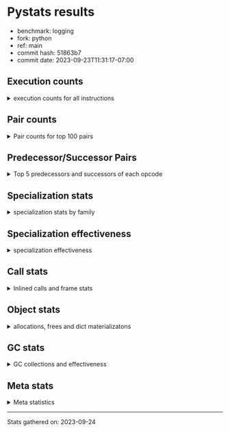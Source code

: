 
# Pystats results

- benchmark: logging
- fork: python
- ref: main
- commit hash: 51863b7
- commit date: 2023-09-23T11:31:17-07:00

## Execution counts

<details>
<summary> execution counts for all instructions </summary>

|Name | Count | Self | Cumulative | Miss ratio | 
|---|---:|---:|---:|---:|
| LOAD_FAST | 447,899,640 | 22.6% | 22.6% |  |
| POP_JUMP_IF_FALSE | 131,481,780 | 6.6% | 29.3% |  |
| RESUME_CHECK | 127,181,340 | 6.4% | 35.7% |  |
| LOAD_ATTR_INSTANCE_VALUE | 123,517,800 | 6.2% | 41.9% | 1.0% |
| TO_BOOL_BOOL | 108,748,800 | 5.5% | 47.4% |  |
| LOAD_ATTR_METHOD_WITH_VALUES | 106,905,600 | 5.4% | 52.8% |  |
| LOAD_GLOBAL_MODULE | 93,389,700 | 4.7% | 57.5% |  |
| CALL_PY_EXACT_ARGS | 82,329,780 | 4.2% | 61.7% |  |
| RETURN_VALUE | 73,113,960 | 3.7% | 65.4% |  |
| POP_TOP | 61,440,720 | 3.1% | 68.5% |  |
| STORE_FAST | 59,966,340 | 3.0% | 71.5% |  |
| CALL | 56,540,440 | 2.9% | 74.4% |  |
| RETURN_CONST | 54,067,380 | 2.7% | 77.1% |  |
| NOP | 49,152,180 | 2.5% | 79.6% |  |
| LOAD_CONST | 43,008,360 | 2.2% | 81.8% |  |
| BINARY_SUBSCR_DICT | 41,779,200 | 2.1% | 83.9% |  |
| LOAD_FAST_LOAD_FAST | 35,020,800 | 1.8% | 85.7% |  |
| LOAD_ATTR_MODULE | 29,491,680 | 1.5% | 87.1% |  |
| STORE_ATTR_INSTANCE_VALUE | 27,033,600 | 1.4% | 88.5% |  |
| LOAD_ATTR | 19,666,260 | 1.0% | 89.5% |  |
| PUSH_NULL | 14,746,500 | 0.7% | 90.2% |  |
| LOAD_GLOBAL_BUILTIN | 14,745,960 | 0.7% | 91.0% |  |
| LOAD_ATTR_METHOD_NO_DICT | 13,516,920 | 0.7% | 91.7% |  |
| POP_JUMP_IF_TRUE | 13,516,800 | 0.7% | 92.4% |  |
| COMPARE_OP_INT | 11,673,780 | 0.6% | 92.9% |  |
| TO_BOOL_NONE | 11,059,200 | 0.6% | 93.5% |  |
| TO_BOOL_ALWAYS_TRUE | 9,830,400 | 0.5% | 94.0% |  |
| JUMP_BACKWARD | 7,741,440 | 0.4% | 94.4% |  |
| BINARY_OP | 6,760,260 | 0.3% | 94.7% |  |
| COPY | 6,144,000 | 0.3% | 95.0% |  |
| CALL_BUILTIN_FAST_WITH_KEYWORDS | 6,144,000 | 0.3% | 95.4% |  |
| CALL_ISINSTANCE | 5,529,600 | 0.3% | 95.6% |  |
| POP_JUMP_IF_NOT_NONE | 4,915,200 | 0.2% | 95.9% |  |
| JUMP_FORWARD | 4,915,200 | 0.2% | 96.1% |  |
| FOR_ITER_LIST | 4,915,200 | 0.2% | 96.4% |  |
| COMPARE_OP_STR | 4,915,200 | 0.2% | 96.6% |  |
| BINARY_SLICE | 4,915,200 | 0.2% | 96.9% |  |
| BINARY_OP_ADD_INT | 4,915,200 | 0.2% | 97.1% |  |
| CALL_BUILTIN_FAST | 4,300,800 | 0.2% | 97.3% |  |
| FOR_ITER_RANGE | 4,055,220 | 0.2% | 97.5% |  |
| CALL_METHOD_DESCRIPTOR_NOARGS | 3,710,220 | 0.2% | 97.7% | 33.8% |
| CALL_METHOD_DESCRIPTOR_FAST | 3,686,760 | 0.2% | 97.9% |  |
| GET_ITER | 3,686,580 | 0.2% | 98.1% |  |
| POP_JUMP_IF_NONE | 3,686,400 | 0.2% | 98.3% |  |
| BUILD_TUPLE | 3,686,400 | 0.2% | 98.5% |  |
| INTERPRETER_EXIT | 3,072,000 | 0.2% | 98.6% |  |
| TO_BOOL | 2,458,240 | 0.1% | 98.8% |  |
| LOAD_ATTR_METHOD_LAZY_DICT | 2,458,140 | 0.1% | 98.9% |  |
| STORE_FAST_STORE_FAST | 2,457,600 | 0.1% | 99.0% |  |
| LOAD_ATTR_NONDESCRIPTOR_WITH_VALUES | 2,457,600 | 0.1% | 99.1% |  |
| BINARY_SUBSCR_TUPLE_INT | 1,843,200 | 0.1% | 99.2% |  |
| CALL_FUNCTION_EX | 1,229,160 | 0.1% | 99.3% |  |
| BINARY_OP_SUBTRACT_FLOAT | 1,228,980 | 0.1% | 99.3% |  |
| UNPACK_SEQUENCE_TUPLE | 1,228,800 | 0.1% | 99.4% |  |
| TO_BOOL_STR | 1,228,800 | 0.1% | 99.5% |  |
| LOAD_ATTR_PROPERTY | 1,228,800 | 0.1% | 99.5% |  |
| DICT_MERGE | 1,228,800 | 0.1% | 99.6% |  |
| CONTAINS_OP | 1,228,800 | 0.1% | 99.7% |  |
| CALL_STR_1 | 1,228,800 | 0.1% | 99.7% |  |
| CALL_METHOD_DESCRIPTOR_O | 1,228,800 | 0.1% | 99.8% |  |
| BUILD_MAP | 1,228,800 | 0.1% | 99.8% |  |
| BINARY_OP_SUBTRACT_INT | 1,228,800 | 0.1% | 99.9% |  |
| BINARY_OP_ADD_UNICODE | 1,228,800 | 0.1% | 100.0% |  |
| CALL_LEN | 614,580 | 0.0% | 100.0% |  |
| LOAD_DEREF | 540 | 0.0% | 100.0% |  |
| LOAD_GLOBAL | 500 | 0.0% | 100.0% |  |
| LIST_EXTEND | 180 | 0.0% | 100.0% |  |
| COPY_FREE_VARS | 180 | 0.0% | 100.0% |  |
| CALL_INTRINSIC_1 | 180 | 0.0% | 100.0% |  |
| CALL_BUILTIN_CLASS | 180 | 0.0% | 100.0% |  |
| BUILD_LIST | 180 | 0.0% | 100.0% |  |
| CALL_METHOD_DESCRIPTOR_FAST_WITH_KEYWORDS | 120 | 0.0% | 100.0% |  |
| BINARY_OP_MULTIPLY_INT | 120 | 0.0% | 100.0% |  |
| COMPARE_OP | 60 | 0.0% | 100.0% |  |


</details>

## Pair counts

<details>
<summary> Pair counts for top 100 pairs </summary>

|Pair | Count | Self | Cumulative | 
|---|---:|---:|---:|
| LOAD_FAST LOAD_ATTR_INSTANCE_VALUE | 122,880,000 | 6.2% | 6.2% |
| LOAD_FAST LOAD_ATTR_METHOD_WITH_VALUES | 104,448,000 | 5.3% | 11.5% |
| RESUME_CHECK LOAD_FAST | 103,219,380 | 5.2% | 16.7% |
| TO_BOOL_BOOL POP_JUMP_IF_FALSE | 97,689,600 | 4.9% | 21.6% |
| CALL_PY_EXACT_ARGS RESUME_CHECK | 82,329,780 | 4.2% | 25.8% |
| LOAD_ATTR_METHOD_WITH_VALUES LOAD_FAST | 54,681,600 | 2.8% | 28.6% |
| RETURN_CONST POP_TOP | 50,380,980 | 2.5% | 31.1% |
| NOP LOAD_FAST | 46,694,400 | 2.4% | 33.5% |
| LOAD_FAST CALL | 46,080,160 | 2.3% | 35.8% |
| RETURN_VALUE TO_BOOL_BOOL | 45,465,600 | 2.3% | 38.1% |
| POP_JUMP_IF_FALSE RETURN_CONST | 43,008,000 | 2.2% | 40.3% |
| LOAD_ATTR_INSTANCE_VALUE TO_BOOL_BOOL | 43,008,000 | 2.2% | 42.4% |
| LOAD_ATTR_INSTANCE_VALUE LOAD_FAST | 43,008,000 | 2.2% | 44.6% |
| POP_JUMP_IF_FALSE NOP | 41,779,200 | 2.1% | 46.7% |
| LOAD_GLOBAL_MODULE CALL_PY_EXACT_ARGS | 41,779,200 | 2.1% | 48.8% |
| BINARY_SUBSCR_DICT RETURN_VALUE | 41,779,200 | 2.1% | 50.9% |
| POP_TOP LOAD_FAST | 41,410,740 | 2.1% | 53.0% |
| LOAD_FAST BINARY_SUBSCR_DICT | 40,550,400 | 2.0% | 55.1% |
| LOAD_ATTR_METHOD_WITH_VALUES LOAD_GLOBAL_MODULE | 40,550,400 | 2.0% | 57.1% |
| CALL RESUME_CHECK | 40,550,400 | 2.0% | 59.2% |
| STORE_FAST LOAD_FAST | 39,076,140 | 2.0% | 61.1% |
| POP_JUMP_IF_FALSE LOAD_FAST | 30,105,780 | 1.5% | 62.7% |
| LOAD_GLOBAL_MODULE LOAD_ATTR_MODULE | 22,733,100 | 1.1% | 63.8% |
| LOAD_FAST CALL_PY_EXACT_ARGS | 22,118,520 | 1.1% | 64.9% |
| RESUME_CHECK LOAD_GLOBAL_MODULE | 16,588,920 | 0.8% | 65.8% |
| LOAD_FAST LOAD_ATTR | 15,974,580 | 0.8% | 66.6% |
| LOAD_FAST STORE_ATTR_INSTANCE_VALUE | 14,745,600 | 0.7% | 67.3% |
| LOAD_ATTR_MODULE PUSH_NULL | 13,517,280 | 0.7% | 68.0% |
| LOAD_FAST LOAD_CONST | 12,902,520 | 0.7% | 68.7% |
| LOAD_FAST_LOAD_FAST STORE_ATTR_INSTANCE_VALUE | 12,288,000 | 0.6% | 69.3% |
| LOAD_GLOBAL_BUILTIN LOAD_FAST | 11,059,560 | 0.6% | 69.8% |
| POP_TOP RETURN_CONST | 11,059,380 | 0.6% | 70.4% |
| TO_BOOL_NONE POP_JUMP_IF_FALSE | 11,059,200 | 0.6% | 71.0% |
| TO_BOOL_BOOL POP_JUMP_IF_TRUE | 11,059,200 | 0.6% | 71.5% |
| RETURN_VALUE STORE_FAST | 11,059,200 | 0.6% | 72.1% |
| STORE_ATTR_INSTANCE_VALUE LOAD_FAST_LOAD_FAST | 9,830,400 | 0.5% | 72.6% |
| LOAD_ATTR_METHOD_WITH_VALUES CALL_PY_EXACT_ARGS | 9,830,400 | 0.5% | 73.1% |
| COMPARE_OP_INT POP_JUMP_IF_FALSE | 9,216,180 | 0.5% | 73.5% |
| LOAD_FAST RETURN_VALUE | 8,601,780 | 0.4% | 74.0% |
| TO_BOOL_ALWAYS_TRUE POP_JUMP_IF_FALSE | 8,601,600 | 0.4% | 74.4% |
| LOAD_CONST COMPARE_OP_INT | 7,987,240 | 0.4% | 74.8% |
| STORE_FAST LOAD_GLOBAL_MODULE | 7,372,960 | 0.4% | 75.2% |
| STORE_ATTR_INSTANCE_VALUE LOAD_GLOBAL_MODULE | 7,372,800 | 0.4% | 75.5% |
| LOAD_FAST STORE_FAST | 7,372,800 | 0.4% | 75.9% |
| LOAD_CONST STORE_FAST | 7,372,800 | 0.4% | 76.3% |
| LOAD_CONST LOAD_FAST | 7,372,800 | 0.4% | 76.7% |
| LOAD_ATTR_MODULE LOAD_ATTR_MODULE | 6,758,400 | 0.3% | 77.0% |
| PUSH_NULL LOAD_FAST | 6,144,360 | 0.3% | 77.3% |
| RETURN_VALUE RETURN_VALUE | 6,144,180 | 0.3% | 77.6% |
| LOAD_GLOBAL_MODULE LOAD_FAST | 6,144,180 | 0.3% | 77.9% |
| POP_JUMP_IF_TRUE LOAD_FAST | 6,144,000 | 0.3% | 78.2% |
| LOAD_FAST_LOAD_FAST LOAD_FAST_LOAD_FAST | 6,144,000 | 0.3% | 78.6% |
| LOAD_FAST LOAD_GLOBAL_MODULE | 6,144,000 | 0.3% | 78.9% |
| LOAD_FAST CALL_BUILTIN_FAST_WITH_KEYWORDS | 6,144,000 | 0.3% | 79.2% |
| LOAD_ATTR_MODULE LOAD_FAST | 6,144,000 | 0.3% | 79.5% |
| LOAD_ATTR_METHOD_NO_DICT LOAD_FAST | 6,144,000 | 0.3% | 79.8% |
| LOAD_ATTR_INSTANCE_VALUE TO_BOOL_ALWAYS_TRUE | 6,144,000 | 0.3% | 80.1% |
| LOAD_ATTR_INSTANCE_VALUE LOAD_ATTR_METHOD_NO_DICT | 6,144,000 | 0.3% | 80.4% |
| LOAD_ATTR STORE_FAST | 6,144,000 | 0.3% | 80.7% |
| CALL_ISINSTANCE TO_BOOL_BOOL | 5,529,600 | 0.3% | 81.0% |
| POP_TOP JUMP_BACKWARD | 5,283,840 | 0.3% | 81.3% |
| CALL STORE_FAST | 4,915,380 | 0.2% | 81.5% |
| STORE_FAST LOAD_FAST_LOAD_FAST | 4,915,200 | 0.2% | 81.8% |
| RETURN_VALUE LOAD_FAST | 4,915,200 | 0.2% | 82.0% |
| POP_JUMP_IF_NOT_NONE LOAD_FAST | 4,915,200 | 0.2% | 82.3% |
| POP_JUMP_IF_FALSE LOAD_GLOBAL_MODULE | 4,915,200 | 0.2% | 82.5% |
| LOAD_GLOBAL_MODULE TO_BOOL_BOOL | 4,915,200 | 0.2% | 82.8% |
| LOAD_FAST TO_BOOL_NONE | 4,915,200 | 0.2% | 83.0% |
| LOAD_FAST POP_JUMP_IF_NOT_NONE | 4,915,200 | 0.2% | 83.3% |
| LOAD_CONST BINARY_OP_ADD_INT | 4,915,200 | 0.2% | 83.5% |
| LOAD_ATTR_INSTANCE_VALUE TO_BOOL_NONE | 4,915,200 | 0.2% | 83.8% |
| COPY TO_BOOL_BOOL | 4,915,200 | 0.2% | 84.0% |
| JUMP_BACKWARD FOR_ITER_RANGE | 4,055,040 | 0.2% | 84.2% |
| FOR_ITER_RANGE STORE_FAST | 4,055,040 | 0.2% | 84.4% |
| LOAD_ATTR LOAD_ATTR | 3,691,400 | 0.2% | 84.6% |
| PUSH_NULL CALL | 3,686,940 | 0.2% | 84.8% |
| LOAD_CONST BINARY_OP | 3,686,440 | 0.2% | 85.0% |
| STORE_FAST LOAD_CONST | 3,686,400 | 0.2% | 85.2% |
| STORE_ATTR_INSTANCE_VALUE LOAD_FAST | 3,686,400 | 0.2% | 85.3% |
| RESUME_CHECK NOP | 3,686,400 | 0.2% | 85.5% |
| POP_JUMP_IF_FALSE LOAD_GLOBAL_BUILTIN | 3,686,400 | 0.2% | 85.7% |
| LOAD_GLOBAL_MODULE COMPARE_OP_STR | 3,686,400 | 0.2% | 85.9% |
| LOAD_FAST_LOAD_FAST LOAD_FAST | 3,686,400 | 0.2% | 86.1% |
| LOAD_FAST_LOAD_FAST LOAD_CONST | 3,686,400 | 0.2% | 86.3% |
| LOAD_FAST TO_BOOL_ALWAYS_TRUE | 3,686,400 | 0.2% | 86.5% |
| LOAD_FAST POP_JUMP_IF_NONE | 3,686,400 | 0.2% | 86.7% |
| LOAD_FAST LOAD_GLOBAL_BUILTIN | 3,686,400 | 0.2% | 86.8% |
| LOAD_FAST LOAD_ATTR_METHOD_NO_DICT | 3,686,400 | 0.2% | 87.0% |
| LOAD_CONST CALL_BUILTIN_FAST | 3,686,400 | 0.2% | 87.2% |
| LOAD_ATTR_INSTANCE_VALUE GET_ITER | 3,686,400 | 0.2% | 87.4% |
| LOAD_ATTR LOAD_FAST | 3,686,400 | 0.2% | 87.6% |
| LOAD_ATTR CALL_PY_EXACT_ARGS | 3,686,400 | 0.2% | 87.8% |
| GET_ITER FOR_ITER_LIST | 3,686,400 | 0.2% | 88.0% |
| FOR_ITER_LIST LOAD_FAST | 3,686,400 | 0.2% | 88.1% |
| COMPARE_OP_STR COPY | 3,686,400 | 0.2% | 88.3% |
| CALL_METHOD_DESCRIPTOR_NOARGS POP_TOP | 3,686,400 | 0.2% | 88.5% |
| CALL_METHOD_DESCRIPTOR_FAST STORE_FAST | 3,686,400 | 0.2% | 88.7% |
| CALL_BUILTIN_FAST_WITH_KEYWORDS RETURN_VALUE | 3,686,400 | 0.2% | 88.9% |
| CALL LOAD_CONST | 3,686,400 | 0.2% | 89.1% |
| BINARY_OP_ADD_INT STORE_FAST | 3,686,400 | 0.2% | 89.3% |


</details>

## Predecessor/Successor Pairs

<details>
<summary> Top 5 predecessors and successors of each opcode </summary>

### BINARY_SLICE

<details>
<summary> Successors and predecessors for BINARY_SLICE </summary>

|Predecessors | Count | Percentage | 
|---|---:|---:|
| LOAD_CONST | 2,457,600 | 50.0% |
| LOAD_FAST | 1,228,800 | 25.0% |
| BINARY_OP_ADD_INT | 1,228,800 | 25.0% |

|Successors | Count | Percentage | 
|---|---:|---:|
| RETURN_VALUE | 1,228,800 | 25.0% |
| LOAD_FAST_LOAD_FAST | 1,228,800 | 25.0% |
| LOAD_FAST | 1,228,800 | 25.0% |
| BUILD_TUPLE | 1,228,800 | 25.0% |


</details>

### CACHE

<details>
<summary> Successors and predecessors for CACHE </summary>

|Predecessors | Count | Percentage | 
|---|---:|---:|

|Successors | Count | Percentage | 
|---|---:|---:|
| RESUME_CHECK | 3,072,000 | 100.0% |


</details>

### GET_ITER

<details>
<summary> Successors and predecessors for GET_ITER </summary>

|Predecessors | Count | Percentage | 
|---|---:|---:|
| LOAD_ATTR_INSTANCE_VALUE | 3,686,400 | 100.0% |
| LOAD_FAST | 180 | 0.0% |

|Successors | Count | Percentage | 
|---|---:|---:|
| FOR_ITER_LIST | 3,686,400 | 100.0% |
| FOR_ITER_RANGE | 180 | 0.0% |


</details>

### INTERPRETER_EXIT

<details>
<summary> Successors and predecessors for INTERPRETER_EXIT </summary>

|Predecessors | Count | Percentage | 
|---|---:|---:|
| RETURN_CONST | 2,457,600 | 80.0% |
| RETURN_VALUE | 614,400 | 20.0% |

|Successors | Count | Percentage | 
|---|---:|---:|


</details>

### NOP

<details>
<summary> Successors and predecessors for NOP </summary>

|Predecessors | Count | Percentage | 
|---|---:|---:|
| POP_JUMP_IF_FALSE | 41,779,200 | 85.0% |
| RESUME_CHECK | 3,686,400 | 7.5% |
| POP_TOP | 2,457,780 | 5.0% |
| STORE_ATTR_INSTANCE_VALUE | 1,228,800 | 2.5% |

|Successors | Count | Percentage | 
|---|---:|---:|
| LOAD_FAST | 46,694,400 | 95.0% |
| LOAD_GLOBAL_MODULE | 2,457,600 | 5.0% |
| LOAD_DEREF | 180 | 0.0% |


</details>

### POP_TOP

<details>
<summary> Successors and predecessors for POP_TOP </summary>

|Predecessors | Count | Percentage | 
|---|---:|---:|
| RETURN_CONST | 50,380,980 | 82.0% |
| CALL_METHOD_DESCRIPTOR_NOARGS | 3,686,400 | 6.0% |
| CALL | 2,457,780 | 4.0% |
| RETURN_VALUE | 1,228,800 | 2.0% |
| POP_JUMP_IF_TRUE | 1,228,800 | 2.0% |

|Successors | Count | Percentage | 
|---|---:|---:|
| LOAD_FAST | 41,410,740 | 67.4% |
| RETURN_CONST | 11,059,380 | 18.0% |
| JUMP_BACKWARD | 5,283,840 | 8.6% |
| NOP | 2,457,780 | 4.0% |
| LOAD_CONST | 1,228,800 | 2.0% |


</details>

### PUSH_NULL

<details>
<summary> Successors and predecessors for PUSH_NULL </summary>

|Predecessors | Count | Percentage | 
|---|---:|---:|
| LOAD_ATTR_MODULE | 13,517,280 | 91.7% |
| LOAD_ATTR | 1,228,860 | 8.3% |
| LOAD_DEREF | 360 | 0.0% |

|Successors | Count | Percentage | 
|---|---:|---:|
| LOAD_FAST | 6,144,360 | 41.7% |
| CALL | 3,686,940 | 25.0% |
| LOAD_GLOBAL_MODULE | 1,228,800 | 8.3% |
| LOAD_FAST_LOAD_FAST | 1,228,800 | 8.3% |
| LOAD_CONST | 1,228,800 | 8.3% |


</details>

### RETURN_VALUE

<details>
<summary> Successors and predecessors for RETURN_VALUE </summary>

|Predecessors | Count | Percentage | 
|---|---:|---:|
| BINARY_SUBSCR_DICT | 41,779,200 | 57.1% |
| LOAD_FAST | 8,601,780 | 11.8% |
| RETURN_VALUE | 6,144,180 | 8.4% |
| CALL_BUILTIN_FAST_WITH_KEYWORDS | 3,686,400 | 5.0% |
| POP_JUMP_IF_TRUE | 2,457,600 | 3.4% |

|Successors | Count | Percentage | 
|---|---:|---:|
| TO_BOOL_BOOL | 45,465,600 | 62.2% |
| STORE_FAST | 11,059,200 | 15.1% |
| RETURN_VALUE | 6,144,180 | 8.4% |
| LOAD_FAST | 4,915,200 | 6.7% |
| UNPACK_SEQUENCE_TUPLE | 1,228,800 | 1.7% |


</details>

### TO_BOOL

<details>
<summary> Successors and predecessors for TO_BOOL </summary>

|Predecessors | Count | Percentage | 
|---|---:|---:|
| LOAD_FAST | 1,228,800 | 50.0% |
| LOAD_ATTR_INSTANCE_VALUE | 1,228,800 | 50.0% |
| TO_BOOL | 640 | 0.0% |

|Successors | Count | Percentage | 
|---|---:|---:|
| POP_JUMP_IF_FALSE | 2,457,600 | 100.0% |
| TO_BOOL | 640 | 0.0% |


</details>

### BINARY_OP

<details>
<summary> Successors and predecessors for BINARY_OP </summary>

|Predecessors | Count | Percentage | 
|---|---:|---:|
| LOAD_CONST | 3,686,440 | 54.5% |
| LOAD_FAST | 1,228,860 | 18.2% |
| CALL | 1,228,800 | 18.2% |
| LOAD_ATTR_INSTANCE_VALUE | 614,400 | 9.1% |
| BINARY_OP | 1,760 | 0.0% |

|Successors | Count | Percentage | 
|---|---:|---:|
| LOAD_FAST | 2,457,600 | 36.4% |
| RETURN_VALUE | 1,228,800 | 18.2% |
| LOAD_CONST | 1,228,800 | 18.2% |
| CALL | 1,228,800 | 18.2% |
| STORE_FAST | 614,400 | 9.1% |


</details>

### BUILD_LIST

<details>
<summary> Successors and predecessors for BUILD_LIST </summary>

|Predecessors | Count | Percentage | 
|---|---:|---:|
| LOAD_FAST | 180 | 100.0% |

|Successors | Count | Percentage | 
|---|---:|---:|
| LOAD_DEREF | 180 | 100.0% |


</details>

### BUILD_MAP

<details>
<summary> Successors and predecessors for BUILD_MAP </summary>

|Predecessors | Count | Percentage | 
|---|---:|---:|
| BUILD_TUPLE | 1,228,800 | 100.0% |

|Successors | Count | Percentage | 
|---|---:|---:|
| LOAD_FAST | 1,228,800 | 100.0% |


</details>

### BUILD_TUPLE

<details>
<summary> Successors and predecessors for BUILD_TUPLE </summary>

|Predecessors | Count | Percentage | 
|---|---:|---:|
| LOAD_FAST_LOAD_FAST | 1,228,800 | 33.3% |
| LOAD_FAST | 1,228,800 | 33.3% |
| BINARY_SLICE | 1,228,800 | 33.3% |

|Successors | Count | Percentage | 
|---|---:|---:|
| RETURN_VALUE | 2,457,600 | 66.7% |
| BUILD_MAP | 1,228,800 | 33.3% |


</details>

### CALL

<details>
<summary> Successors and predecessors for CALL </summary>

|Predecessors | Count | Percentage | 
|---|---:|---:|
| LOAD_FAST | 46,080,160 | 81.5% |
| PUSH_NULL | 3,686,940 | 6.5% |
| LOAD_ATTR_METHOD_NO_DICT | 2,457,640 | 4.3% |
| LOAD_GLOBAL_MODULE | 1,228,800 | 2.2% |
| LOAD_ATTR_NONDESCRIPTOR_WITH_VALUES | 1,228,800 | 2.2% |

|Successors | Count | Percentage | 
|---|---:|---:|
| RESUME_CHECK | 40,550,400 | 71.7% |
| STORE_FAST | 4,915,380 | 8.7% |
| LOAD_CONST | 3,686,400 | 6.5% |
| POP_TOP | 2,457,780 | 4.3% |
| LOAD_FAST | 2,457,780 | 4.3% |


</details>

### CALL_FUNCTION_EX

<details>
<summary> Successors and predecessors for CALL_FUNCTION_EX </summary>

|Predecessors | Count | Percentage | 
|---|---:|---:|
| DICT_MERGE | 1,228,800 | 100.0% |
| LOAD_FAST | 180 | 0.0% |
| CALL_INTRINSIC_1 | 180 | 0.0% |

|Successors | Count | Percentage | 
|---|---:|---:|
| POP_TOP | 1,228,800 | 100.0% |
| RESUME_CHECK | 180 | 0.0% |
| COPY_FREE_VARS | 180 | 0.0% |


</details>

### CALL_INTRINSIC_1

<details>
<summary> Successors and predecessors for CALL_INTRINSIC_1 </summary>

|Predecessors | Count | Percentage | 
|---|---:|---:|
| LIST_EXTEND | 180 | 100.0% |

|Successors | Count | Percentage | 
|---|---:|---:|
| CALL_FUNCTION_EX | 180 | 100.0% |


</details>

### COMPARE_OP

<details>
<summary> Successors and predecessors for COMPARE_OP </summary>

|Predecessors | Count | Percentage | 
|---|---:|---:|
| BINARY_OP_MULTIPLY_INT | 40 | 66.7% |
| LOAD_CONST | 20 | 33.3% |

|Successors | Count | Percentage | 
|---|---:|---:|
| COMPARE_OP_INT | 60 | 100.0% |


</details>

### CONTAINS_OP

<details>
<summary> Successors and predecessors for CONTAINS_OP </summary>

|Predecessors | Count | Percentage | 
|---|---:|---:|
| LOAD_FAST | 1,228,800 | 100.0% |

|Successors | Count | Percentage | 
|---|---:|---:|
| COPY | 1,228,800 | 100.0% |


</details>

### COPY

<details>
<summary> Successors and predecessors for COPY </summary>

|Predecessors | Count | Percentage | 
|---|---:|---:|
| COMPARE_OP_STR | 3,686,400 | 60.0% |
| LOAD_ATTR_INSTANCE_VALUE | 1,228,800 | 20.0% |
| CONTAINS_OP | 1,228,800 | 20.0% |

|Successors | Count | Percentage | 
|---|---:|---:|
| TO_BOOL_BOOL | 4,915,200 | 80.0% |
| STORE_FAST | 1,228,800 | 20.0% |


</details>

### COPY_FREE_VARS

<details>
<summary> Successors and predecessors for COPY_FREE_VARS </summary>

|Predecessors | Count | Percentage | 
|---|---:|---:|
| CALL_FUNCTION_EX | 180 | 100.0% |

|Successors | Count | Percentage | 
|---|---:|---:|
| RESUME_CHECK | 180 | 100.0% |


</details>

### DICT_MERGE

<details>
<summary> Successors and predecessors for DICT_MERGE </summary>

|Predecessors | Count | Percentage | 
|---|---:|---:|
| LOAD_FAST | 1,228,800 | 100.0% |

|Successors | Count | Percentage | 
|---|---:|---:|
| CALL_FUNCTION_EX | 1,228,800 | 100.0% |


</details>

### JUMP_BACKWARD

<details>
<summary> Successors and predecessors for JUMP_BACKWARD </summary>

|Predecessors | Count | Percentage | 
|---|---:|---:|
| POP_TOP | 5,283,840 | 68.3% |
| POP_JUMP_IF_FALSE | 2,457,600 | 31.7% |

|Successors | Count | Percentage | 
|---|---:|---:|
| FOR_ITER_RANGE | 4,055,040 | 52.4% |
| LOAD_FAST | 2,457,600 | 31.7% |
| FOR_ITER_LIST | 1,228,800 | 15.9% |


</details>

### JUMP_FORWARD

<details>
<summary> Successors and predecessors for JUMP_FORWARD </summary>

|Predecessors | Count | Percentage | 
|---|---:|---:|
| STORE_ATTR_INSTANCE_VALUE | 2,457,600 | 50.0% |
| STORE_FAST_STORE_FAST | 1,228,800 | 25.0% |
| STORE_FAST | 1,228,800 | 25.0% |

|Successors | Count | Percentage | 
|---|---:|---:|
| LOAD_FAST | 2,457,600 | 50.0% |
| LOAD_GLOBAL_MODULE | 1,228,800 | 25.0% |
| LOAD_CONST | 1,228,800 | 25.0% |


</details>

### LIST_EXTEND

<details>
<summary> Successors and predecessors for LIST_EXTEND </summary>

|Predecessors | Count | Percentage | 
|---|---:|---:|
| LOAD_DEREF | 180 | 100.0% |

|Successors | Count | Percentage | 
|---|---:|---:|
| CALL_INTRINSIC_1 | 180 | 100.0% |


</details>

### LOAD_ATTR

<details>
<summary> Successors and predecessors for LOAD_ATTR </summary>

|Predecessors | Count | Percentage | 
|---|---:|---:|
| LOAD_FAST | 15,974,580 | 81.2% |
| LOAD_ATTR | 3,691,400 | 18.8% |
| LOAD_GLOBAL_MODULE | 180 | 0.0% |
| LOAD_GLOBAL | 60 | 0.0% |
| CALL_METHOD_DESCRIPTOR_NOARGS | 40 | 0.0% |

|Successors | Count | Percentage | 
|---|---:|---:|
| STORE_FAST | 6,144,000 | 31.2% |
| LOAD_ATTR | 3,691,400 | 18.8% |
| LOAD_FAST | 3,686,400 | 18.7% |
| CALL_PY_EXACT_ARGS | 3,686,400 | 18.7% |
| PUSH_NULL | 1,228,860 | 6.2% |


</details>

### LOAD_CONST

<details>
<summary> Successors and predecessors for LOAD_CONST </summary>

|Predecessors | Count | Percentage | 
|---|---:|---:|
| LOAD_FAST | 12,902,520 | 30.0% |
| STORE_FAST | 3,686,400 | 8.6% |
| LOAD_FAST_LOAD_FAST | 3,686,400 | 8.6% |
| CALL | 3,686,400 | 8.6% |
| POP_JUMP_IF_TRUE | 2,457,600 | 5.7% |

|Successors | Count | Percentage | 
|---|---:|---:|
| COMPARE_OP_INT | 7,987,240 | 18.6% |
| STORE_FAST | 7,372,800 | 17.1% |
| LOAD_FAST | 7,372,800 | 17.1% |
| BINARY_OP_ADD_INT | 4,915,200 | 11.4% |
| BINARY_OP | 3,686,440 | 8.6% |


</details>

### LOAD_DEREF

<details>
<summary> Successors and predecessors for LOAD_DEREF </summary>

|Predecessors | Count | Percentage | 
|---|---:|---:|
| RESUME_CHECK | 180 | 33.3% |
| NOP | 180 | 33.3% |
| BUILD_LIST | 180 | 33.3% |

|Successors | Count | Percentage | 
|---|---:|---:|
| PUSH_NULL | 360 | 66.7% |
| LIST_EXTEND | 180 | 33.3% |


</details>

### LOAD_FAST

<details>
<summary> Successors and predecessors for LOAD_FAST </summary>

|Predecessors | Count | Percentage | 
|---|---:|---:|
| RESUME_CHECK | 103,219,380 | 23.0% |
| LOAD_ATTR_METHOD_WITH_VALUES | 54,681,600 | 12.2% |
| NOP | 46,694,400 | 10.4% |
| LOAD_ATTR_INSTANCE_VALUE | 43,008,000 | 9.6% |
| POP_TOP | 41,410,740 | 9.2% |

|Successors | Count | Percentage | 
|---|---:|---:|
| LOAD_ATTR_INSTANCE_VALUE | 122,880,000 | 27.4% |
| LOAD_ATTR_METHOD_WITH_VALUES | 104,448,000 | 23.3% |
| CALL | 46,080,160 | 10.3% |
| BINARY_SUBSCR_DICT | 40,550,400 | 9.1% |
| CALL_PY_EXACT_ARGS | 22,118,520 | 4.9% |


</details>

### LOAD_FAST_LOAD_FAST

<details>
<summary> Successors and predecessors for LOAD_FAST_LOAD_FAST </summary>

|Predecessors | Count | Percentage | 
|---|---:|---:|
| STORE_ATTR_INSTANCE_VALUE | 9,830,400 | 28.1% |
| LOAD_FAST_LOAD_FAST | 6,144,000 | 17.5% |
| STORE_FAST | 4,915,200 | 14.0% |
| POP_JUMP_IF_FALSE | 3,072,000 | 8.8% |
| LOAD_GLOBAL_MODULE | 3,072,000 | 8.8% |

|Successors | Count | Percentage | 
|---|---:|---:|
| STORE_ATTR_INSTANCE_VALUE | 12,288,000 | 35.1% |
| LOAD_FAST_LOAD_FAST | 6,144,000 | 17.5% |
| LOAD_FAST | 3,686,400 | 10.5% |
| LOAD_CONST | 3,686,400 | 10.5% |
| COMPARE_OP_INT | 2,457,600 | 7.0% |


</details>

### LOAD_GLOBAL

<details>
<summary> Successors and predecessors for LOAD_GLOBAL </summary>

|Predecessors | Count | Percentage | 
|---|---:|---:|
| STORE_FAST | 200 | 40.0% |
| RETURN_VALUE | 120 | 24.0% |
| RESUME_CHECK | 60 | 12.0% |
| POP_TOP | 60 | 12.0% |
| FOR_ITER_RANGE | 60 | 12.0% |

|Successors | Count | Percentage | 
|---|---:|---:|
| LOAD_GLOBAL_MODULE | 320 | 64.0% |
| LOAD_GLOBAL_BUILTIN | 120 | 24.0% |
| LOAD_ATTR | 60 | 12.0% |


</details>

### POP_JUMP_IF_FALSE

<details>
<summary> Successors and predecessors for POP_JUMP_IF_FALSE </summary>

|Predecessors | Count | Percentage | 
|---|---:|---:|
| TO_BOOL_BOOL | 97,689,600 | 74.3% |
| TO_BOOL_NONE | 11,059,200 | 8.4% |
| COMPARE_OP_INT | 9,216,180 | 7.0% |
| TO_BOOL_ALWAYS_TRUE | 8,601,600 | 6.5% |
| TO_BOOL | 2,457,600 | 1.9% |

|Successors | Count | Percentage | 
|---|---:|---:|
| RETURN_CONST | 43,008,000 | 32.7% |
| NOP | 41,779,200 | 31.8% |
| LOAD_FAST | 30,105,780 | 22.9% |
| LOAD_GLOBAL_MODULE | 4,915,200 | 3.7% |
| LOAD_GLOBAL_BUILTIN | 3,686,400 | 2.8% |


</details>

### POP_JUMP_IF_NONE

<details>
<summary> Successors and predecessors for POP_JUMP_IF_NONE </summary>

|Predecessors | Count | Percentage | 
|---|---:|---:|
| LOAD_FAST | 3,686,400 | 100.0% |

|Successors | Count | Percentage | 
|---|---:|---:|
| LOAD_FAST | 2,457,600 | 66.7% |
| LOAD_GLOBAL_MODULE | 1,228,800 | 33.3% |


</details>

### POP_JUMP_IF_NOT_NONE

<details>
<summary> Successors and predecessors for POP_JUMP_IF_NOT_NONE </summary>

|Predecessors | Count | Percentage | 
|---|---:|---:|
| LOAD_FAST | 4,915,200 | 100.0% |

|Successors | Count | Percentage | 
|---|---:|---:|
| LOAD_FAST | 4,915,200 | 100.0% |


</details>

### POP_JUMP_IF_TRUE

<details>
<summary> Successors and predecessors for POP_JUMP_IF_TRUE </summary>

|Predecessors | Count | Percentage | 
|---|---:|---:|
| TO_BOOL_BOOL | 11,059,200 | 81.8% |
| TO_BOOL_ALWAYS_TRUE | 1,228,800 | 9.1% |
| COMPARE_OP_INT | 1,228,800 | 9.1% |

|Successors | Count | Percentage | 
|---|---:|---:|
| LOAD_FAST | 6,144,000 | 45.5% |
| RETURN_VALUE | 2,457,600 | 18.2% |
| LOAD_CONST | 2,457,600 | 18.2% |
| POP_TOP | 1,228,800 | 9.1% |
| LOAD_GLOBAL_BUILTIN | 1,228,800 | 9.1% |


</details>

### RETURN_CONST

<details>
<summary> Successors and predecessors for RETURN_CONST </summary>

|Predecessors | Count | Percentage | 
|---|---:|---:|
| POP_JUMP_IF_FALSE | 43,008,000 | 79.5% |
| POP_TOP | 11,059,380 | 20.5% |

|Successors | Count | Percentage | 
|---|---:|---:|
| POP_TOP | 50,380,980 | 93.2% |
| INTERPRETER_EXIT | 2,457,600 | 4.5% |
| STORE_FAST | 1,228,800 | 2.3% |


</details>

### STORE_FAST

<details>
<summary> Successors and predecessors for STORE_FAST </summary>

|Predecessors | Count | Percentage | 
|---|---:|---:|
| RETURN_VALUE | 11,059,200 | 18.4% |
| LOAD_FAST | 7,372,800 | 12.3% |
| LOAD_CONST | 7,372,800 | 12.3% |
| LOAD_ATTR | 6,144,000 | 10.2% |
| CALL | 4,915,380 | 8.2% |

|Successors | Count | Percentage | 
|---|---:|---:|
| LOAD_FAST | 39,076,140 | 65.2% |
| LOAD_GLOBAL_MODULE | 7,372,960 | 12.3% |
| LOAD_FAST_LOAD_FAST | 4,915,200 | 8.2% |
| LOAD_CONST | 3,686,400 | 6.1% |
| LOAD_GLOBAL_BUILTIN | 2,457,840 | 4.1% |


</details>

### STORE_FAST_STORE_FAST

<details>
<summary> Successors and predecessors for STORE_FAST_STORE_FAST </summary>

|Predecessors | Count | Percentage | 
|---|---:|---:|
| UNPACK_SEQUENCE_TUPLE | 1,228,800 | 50.0% |
| STORE_FAST_STORE_FAST | 1,228,800 | 50.0% |

|Successors | Count | Percentage | 
|---|---:|---:|
| STORE_FAST_STORE_FAST | 1,228,800 | 50.0% |
| JUMP_FORWARD | 1,228,800 | 50.0% |


</details>

### BINARY_OP_ADD_INT

<details>
<summary> Successors and predecessors for BINARY_OP_ADD_INT </summary>

|Predecessors | Count | Percentage | 
|---|---:|---:|
| LOAD_CONST | 4,915,200 | 100.0% |

|Successors | Count | Percentage | 
|---|---:|---:|
| STORE_FAST | 3,686,400 | 75.0% |
| BINARY_SLICE | 1,228,800 | 25.0% |


</details>

### BINARY_OP_ADD_UNICODE

<details>
<summary> Successors and predecessors for BINARY_OP_ADD_UNICODE </summary>

|Predecessors | Count | Percentage | 
|---|---:|---:|
| LOAD_ATTR_NONDESCRIPTOR_WITH_VALUES | 1,228,800 | 100.0% |

|Successors | Count | Percentage | 
|---|---:|---:|
| CALL_METHOD_DESCRIPTOR_O | 1,228,800 | 100.0% |


</details>

### BINARY_OP_MULTIPLY_INT

<details>
<summary> Successors and predecessors for BINARY_OP_MULTIPLY_INT </summary>

|Predecessors | Count | Percentage | 
|---|---:|---:|
| LOAD_CONST | 80 | 66.7% |
| BINARY_OP | 40 | 33.3% |

|Successors | Count | Percentage | 
|---|---:|---:|
| COMPARE_OP_INT | 80 | 66.7% |
| COMPARE_OP | 40 | 33.3% |


</details>

### BINARY_OP_SUBTRACT_FLOAT

<details>
<summary> Successors and predecessors for BINARY_OP_SUBTRACT_FLOAT </summary>

|Predecessors | Count | Percentage | 
|---|---:|---:|
| LOAD_GLOBAL_MODULE | 1,228,800 | 100.0% |
| LOAD_FAST | 120 | 0.0% |
| BINARY_OP | 60 | 0.0% |

|Successors | Count | Percentage | 
|---|---:|---:|
| LOAD_CONST | 1,228,800 | 100.0% |
| STORE_FAST | 180 | 0.0% |


</details>

### BINARY_OP_SUBTRACT_INT

<details>
<summary> Successors and predecessors for BINARY_OP_SUBTRACT_INT </summary>

|Predecessors | Count | Percentage | 
|---|---:|---:|
| LOAD_CONST | 1,228,800 | 100.0% |

|Successors | Count | Percentage | 
|---|---:|---:|
| STORE_FAST | 1,228,800 | 100.0% |


</details>

### BINARY_SUBSCR_DICT

<details>
<summary> Successors and predecessors for BINARY_SUBSCR_DICT </summary>

|Predecessors | Count | Percentage | 
|---|---:|---:|
| LOAD_FAST | 40,550,400 | 97.1% |
| CALL | 1,228,800 | 2.9% |

|Successors | Count | Percentage | 
|---|---:|---:|
| RETURN_VALUE | 41,779,200 | 100.0% |


</details>

### BINARY_SUBSCR_TUPLE_INT

<details>
<summary> Successors and predecessors for BINARY_SUBSCR_TUPLE_INT </summary>

|Predecessors | Count | Percentage | 
|---|---:|---:|
| LOAD_CONST | 1,843,200 | 100.0% |

|Successors | Count | Percentage | 
|---|---:|---:|
| LOAD_FAST | 1,228,800 | 66.7% |
| LOAD_GLOBAL_MODULE | 614,400 | 33.3% |


</details>

### CALL_BUILTIN_CLASS

<details>
<summary> Successors and predecessors for CALL_BUILTIN_CLASS </summary>

|Predecessors | Count | Percentage | 
|---|---:|---:|
| LOAD_FAST | 120 | 66.7% |
| CALL | 60 | 33.3% |

|Successors | Count | Percentage | 
|---|---:|---:|
| STORE_FAST | 180 | 100.0% |


</details>

### CALL_BUILTIN_FAST

<details>
<summary> Successors and predecessors for CALL_BUILTIN_FAST </summary>

|Predecessors | Count | Percentage | 
|---|---:|---:|
| LOAD_CONST | 3,686,400 | 85.7% |
| LOAD_FAST_LOAD_FAST | 614,400 | 14.3% |

|Successors | Count | Percentage | 
|---|---:|---:|
| TO_BOOL_BOOL | 2,457,600 | 57.1% |
| RETURN_VALUE | 1,843,200 | 42.9% |


</details>

### CALL_BUILTIN_FAST_WITH_KEYWORDS

<details>
<summary> Successors and predecessors for CALL_BUILTIN_FAST_WITH_KEYWORDS </summary>

|Predecessors | Count | Percentage | 
|---|---:|---:|
| LOAD_FAST | 6,144,000 | 100.0% |

|Successors | Count | Percentage | 
|---|---:|---:|
| RETURN_VALUE | 3,686,400 | 60.0% |
| STORE_FAST | 2,457,600 | 40.0% |


</details>

### CALL_ISINSTANCE

<details>
<summary> Successors and predecessors for CALL_ISINSTANCE </summary>

|Predecessors | Count | Percentage | 
|---|---:|---:|
| LOAD_GLOBAL_MODULE | 2,457,600 | 44.4% |
| LOAD_GLOBAL_BUILTIN | 2,457,600 | 44.4% |
| LOAD_ATTR_MODULE | 614,400 | 11.1% |

|Successors | Count | Percentage | 
|---|---:|---:|
| TO_BOOL_BOOL | 5,529,600 | 100.0% |


</details>

### CALL_LEN

<details>
<summary> Successors and predecessors for CALL_LEN </summary>

|Predecessors | Count | Percentage | 
|---|---:|---:|
| LOAD_FAST | 614,480 | 100.0% |
| CALL | 60 | 0.0% |
| CALL_METHOD_DESCRIPTOR_NOARGS | 40 | 0.0% |

|Successors | Count | Percentage | 
|---|---:|---:|
| LOAD_CONST | 614,460 | 100.0% |
| LOAD_FAST | 120 | 0.0% |


</details>

### CALL_METHOD_DESCRIPTOR_FAST

<details>
<summary> Successors and predecessors for CALL_METHOD_DESCRIPTOR_FAST </summary>

|Predecessors | Count | Percentage | 
|---|---:|---:|
| LOAD_CONST | 2,457,720 | 66.7% |
| LOAD_FAST | 1,228,800 | 33.3% |
| LOAD_ATTR_METHOD_LAZY_DICT | 120 | 0.0% |
| CALL | 120 | 0.0% |

|Successors | Count | Percentage | 
|---|---:|---:|
| STORE_FAST | 3,686,400 | 100.0% |
| POP_TOP | 360 | 0.0% |


</details>

### CALL_METHOD_DESCRIPTOR_FAST_WITH_KEYWORDS

<details>
<summary> Successors and predecessors for CALL_METHOD_DESCRIPTOR_FAST_WITH_KEYWORDS </summary>

|Predecessors | Count | Percentage | 
|---|---:|---:|
| LOAD_ATTR_METHOD_NO_DICT | 80 | 66.7% |
| CALL | 40 | 33.3% |

|Successors | Count | Percentage | 
|---|---:|---:|
| STORE_FAST | 120 | 100.0% |


</details>

### CALL_METHOD_DESCRIPTOR_NOARGS

<details>
<summary> Successors and predecessors for CALL_METHOD_DESCRIPTOR_NOARGS </summary>

|Predecessors | Count | Percentage | 
|---|---:|---:|
| LOAD_ATTR_METHOD_NO_DICT | 2,457,600 | 66.2% |
| LOAD_ATTR_METHOD_LAZY_DICT | 1,228,920 | 33.1% |
| CALL_METHOD_DESCRIPTOR_NOARGS | 23,640 | 0.6% |
| CALL | 60 | 0.0% |

|Successors | Count | Percentage | 
|---|---:|---:|
| POP_TOP | 3,686,400 | 99.4% |
| CALL_METHOD_DESCRIPTOR_NOARGS | 23,640 | 0.6% |
| LOAD_ATTR_METHOD_NO_DICT | 80 | 0.0% |
| LOAD_ATTR | 40 | 0.0% |
| CALL_LEN | 40 | 0.0% |


</details>

### CALL_METHOD_DESCRIPTOR_O

<details>
<summary> Successors and predecessors for CALL_METHOD_DESCRIPTOR_O </summary>

|Predecessors | Count | Percentage | 
|---|---:|---:|
| BINARY_OP_ADD_UNICODE | 1,228,800 | 100.0% |

|Successors | Count | Percentage | 
|---|---:|---:|
| POP_TOP | 1,228,800 | 100.0% |


</details>

### CALL_PY_EXACT_ARGS

<details>
<summary> Successors and predecessors for CALL_PY_EXACT_ARGS </summary>

|Predecessors | Count | Percentage | 
|---|---:|---:|
| LOAD_GLOBAL_MODULE | 41,779,200 | 50.7% |
| LOAD_FAST | 22,118,520 | 26.9% |
| LOAD_ATTR_METHOD_WITH_VALUES | 9,830,400 | 11.9% |
| LOAD_ATTR | 3,686,400 | 4.5% |
| LOAD_FAST_LOAD_FAST | 2,457,600 | 3.0% |

|Successors | Count | Percentage | 
|---|---:|---:|
| RESUME_CHECK | 82,329,780 | 100.0% |


</details>

### CALL_STR_1

<details>
<summary> Successors and predecessors for CALL_STR_1 </summary>

|Predecessors | Count | Percentage | 
|---|---:|---:|
| LOAD_ATTR_INSTANCE_VALUE | 1,228,800 | 100.0% |

|Successors | Count | Percentage | 
|---|---:|---:|
| STORE_FAST | 1,228,800 | 100.0% |


</details>

### COMPARE_OP_INT

<details>
<summary> Successors and predecessors for COMPARE_OP_INT </summary>

|Predecessors | Count | Percentage | 
|---|---:|---:|
| LOAD_CONST | 7,987,240 | 68.4% |
| LOAD_FAST_LOAD_FAST | 2,457,600 | 21.1% |
| LOAD_ATTR_INSTANCE_VALUE | 1,228,800 | 10.5% |
| BINARY_OP_MULTIPLY_INT | 80 | 0.0% |
| COMPARE_OP | 60 | 0.0% |

|Successors | Count | Percentage | 
|---|---:|---:|
| POP_JUMP_IF_FALSE | 9,216,180 | 78.9% |
| RETURN_VALUE | 1,228,800 | 10.5% |
| POP_JUMP_IF_TRUE | 1,228,800 | 10.5% |


</details>

### COMPARE_OP_STR

<details>
<summary> Successors and predecessors for COMPARE_OP_STR </summary>

|Predecessors | Count | Percentage | 
|---|---:|---:|
| LOAD_GLOBAL_MODULE | 3,686,400 | 75.0% |
| LOAD_FAST | 1,228,800 | 25.0% |

|Successors | Count | Percentage | 
|---|---:|---:|
| COPY | 3,686,400 | 75.0% |
| POP_JUMP_IF_FALSE | 1,228,800 | 25.0% |


</details>

### FOR_ITER_LIST

<details>
<summary> Successors and predecessors for FOR_ITER_LIST </summary>

|Predecessors | Count | Percentage | 
|---|---:|---:|
| GET_ITER | 3,686,400 | 75.0% |
| JUMP_BACKWARD | 1,228,800 | 25.0% |

|Successors | Count | Percentage | 
|---|---:|---:|
| LOAD_FAST | 3,686,400 | 75.0% |
| STORE_FAST | 1,228,800 | 25.0% |


</details>

### FOR_ITER_RANGE

<details>
<summary> Successors and predecessors for FOR_ITER_RANGE </summary>

|Predecessors | Count | Percentage | 
|---|---:|---:|
| JUMP_BACKWARD | 4,055,040 | 100.0% |
| GET_ITER | 180 | 0.0% |

|Successors | Count | Percentage | 
|---|---:|---:|
| STORE_FAST | 4,055,040 | 100.0% |
| LOAD_GLOBAL_MODULE | 120 | 0.0% |
| LOAD_GLOBAL | 60 | 0.0% |


</details>

### LOAD_ATTR_INSTANCE_VALUE

<details>
<summary> Successors and predecessors for LOAD_ATTR_INSTANCE_VALUE </summary>

|Predecessors | Count | Percentage | 
|---|---:|---:|
| LOAD_FAST | 122,880,000 | 99.5% |
| LOAD_FAST_LOAD_FAST | 614,400 | 0.5% |
| LOAD_ATTR_INSTANCE_VALUE | 23,400 | 0.0% |

|Successors | Count | Percentage | 
|---|---:|---:|
| TO_BOOL_BOOL | 43,008,000 | 34.8% |
| LOAD_FAST | 43,008,000 | 34.8% |
| TO_BOOL_ALWAYS_TRUE | 6,144,000 | 5.0% |
| LOAD_ATTR_METHOD_NO_DICT | 6,144,000 | 5.0% |
| TO_BOOL_NONE | 4,915,200 | 4.0% |


</details>

### LOAD_ATTR_METHOD_LAZY_DICT

<details>
<summary> Successors and predecessors for LOAD_ATTR_METHOD_LAZY_DICT </summary>

|Predecessors | Count | Percentage | 
|---|---:|---:|
| LOAD_FAST | 1,229,160 | 50.0% |
| LOAD_ATTR_INSTANCE_VALUE | 1,228,800 | 50.0% |
| LOAD_ATTR | 180 | 0.0% |

|Successors | Count | Percentage | 
|---|---:|---:|
| CALL_METHOD_DESCRIPTOR_NOARGS | 1,228,920 | 50.0% |
| LOAD_FAST_LOAD_FAST | 1,228,800 | 50.0% |
| LOAD_CONST | 180 | 0.0% |
| CALL_METHOD_DESCRIPTOR_FAST | 120 | 0.0% |
| CALL | 120 | 0.0% |


</details>

### LOAD_ATTR_METHOD_NO_DICT

<details>
<summary> Successors and predecessors for LOAD_ATTR_METHOD_NO_DICT </summary>

|Predecessors | Count | Percentage | 
|---|---:|---:|
| LOAD_ATTR_INSTANCE_VALUE | 6,144,000 | 45.5% |
| LOAD_FAST | 3,686,400 | 27.3% |
| LOAD_ATTR_MODULE | 2,457,600 | 18.2% |
| LOAD_GLOBAL_MODULE | 1,228,800 | 9.1% |
| CALL_METHOD_DESCRIPTOR_NOARGS | 80 | 0.0% |

|Successors | Count | Percentage | 
|---|---:|---:|
| LOAD_FAST | 6,144,000 | 45.5% |
| CALL | 2,457,640 | 18.2% |
| LOAD_CONST | 2,457,600 | 18.2% |
| CALL_METHOD_DESCRIPTOR_NOARGS | 2,457,600 | 18.2% |
| CALL_METHOD_DESCRIPTOR_FAST_WITH_KEYWORDS | 80 | 0.0% |


</details>

### LOAD_ATTR_METHOD_WITH_VALUES

<details>
<summary> Successors and predecessors for LOAD_ATTR_METHOD_WITH_VALUES </summary>

|Predecessors | Count | Percentage | 
|---|---:|---:|
| LOAD_FAST | 104,448,000 | 97.7% |
| LOAD_ATTR_INSTANCE_VALUE | 2,457,600 | 2.3% |

|Successors | Count | Percentage | 
|---|---:|---:|
| LOAD_FAST | 54,681,600 | 51.1% |
| LOAD_GLOBAL_MODULE | 40,550,400 | 37.9% |
| CALL_PY_EXACT_ARGS | 9,830,400 | 9.2% |
| LOAD_FAST_LOAD_FAST | 1,843,200 | 1.7% |


</details>

### LOAD_ATTR_MODULE

<details>
<summary> Successors and predecessors for LOAD_ATTR_MODULE </summary>

|Predecessors | Count | Percentage | 
|---|---:|---:|
| LOAD_GLOBAL_MODULE | 22,733,100 | 77.1% |
| LOAD_ATTR_MODULE | 6,758,400 | 22.9% |
| LOAD_ATTR | 180 | 0.0% |

|Successors | Count | Percentage | 
|---|---:|---:|
| PUSH_NULL | 13,517,280 | 45.8% |
| LOAD_ATTR_MODULE | 6,758,400 | 22.9% |
| LOAD_FAST | 6,144,000 | 20.8% |
| LOAD_ATTR_METHOD_NO_DICT | 2,457,600 | 8.3% |
| CALL_ISINSTANCE | 614,400 | 2.1% |


</details>

### LOAD_ATTR_NONDESCRIPTOR_WITH_VALUES

<details>
<summary> Successors and predecessors for LOAD_ATTR_NONDESCRIPTOR_WITH_VALUES </summary>

|Predecessors | Count | Percentage | 
|---|---:|---:|
| LOAD_FAST_LOAD_FAST | 1,228,800 | 50.0% |
| LOAD_FAST | 1,228,800 | 50.0% |

|Successors | Count | Percentage | 
|---|---:|---:|
| CALL | 1,228,800 | 50.0% |
| BINARY_OP_ADD_UNICODE | 1,228,800 | 50.0% |


</details>

### LOAD_ATTR_PROPERTY

<details>
<summary> Successors and predecessors for LOAD_ATTR_PROPERTY </summary>

|Predecessors | Count | Percentage | 
|---|---:|---:|
| RETURN_VALUE | 1,228,800 | 100.0% |

|Successors | Count | Percentage | 
|---|---:|---:|
| RESUME_CHECK | 1,228,800 | 100.0% |


</details>

### LOAD_GLOBAL_BUILTIN

<details>
<summary> Successors and predecessors for LOAD_GLOBAL_BUILTIN </summary>

|Predecessors | Count | Percentage | 
|---|---:|---:|
| POP_JUMP_IF_FALSE | 3,686,400 | 25.0% |
| LOAD_FAST | 3,686,400 | 25.0% |
| STORE_FAST | 2,457,840 | 16.7% |
| RESUME_CHECK | 2,457,600 | 16.7% |
| STORE_ATTR_INSTANCE_VALUE | 1,228,800 | 8.3% |

|Successors | Count | Percentage | 
|---|---:|---:|
| LOAD_FAST | 11,059,560 | 75.0% |
| CALL_ISINSTANCE | 2,457,600 | 16.7% |
| LOAD_GLOBAL_MODULE | 1,228,800 | 8.3% |


</details>

### LOAD_GLOBAL_MODULE

<details>
<summary> Successors and predecessors for LOAD_GLOBAL_MODULE </summary>

|Predecessors | Count | Percentage | 
|---|---:|---:|
| LOAD_ATTR_METHOD_WITH_VALUES | 40,550,400 | 43.4% |
| RESUME_CHECK | 16,588,920 | 17.8% |
| STORE_FAST | 7,372,960 | 7.9% |
| STORE_ATTR_INSTANCE_VALUE | 7,372,800 | 7.9% |
| LOAD_FAST | 6,144,000 | 6.6% |

|Successors | Count | Percentage | 
|---|---:|---:|
| CALL_PY_EXACT_ARGS | 41,779,200 | 44.7% |
| LOAD_ATTR_MODULE | 22,733,100 | 24.3% |
| LOAD_FAST | 6,144,180 | 6.6% |
| TO_BOOL_BOOL | 4,915,200 | 5.3% |
| COMPARE_OP_STR | 3,686,400 | 3.9% |


</details>

### RESUME_CHECK

<details>
<summary> Successors and predecessors for RESUME_CHECK </summary>

|Predecessors | Count | Percentage | 
|---|---:|---:|
| CALL_PY_EXACT_ARGS | 82,329,780 | 64.7% |
| CALL | 40,550,400 | 31.9% |
| CACHE | 3,072,000 | 2.4% |
| LOAD_ATTR_PROPERTY | 1,228,800 | 1.0% |
| COPY_FREE_VARS | 180 | 0.0% |

|Successors | Count | Percentage | 
|---|---:|---:|
| LOAD_FAST | 103,219,380 | 81.2% |
| LOAD_GLOBAL_MODULE | 16,588,920 | 13.0% |
| NOP | 3,686,400 | 2.9% |
| LOAD_GLOBAL_BUILTIN | 2,457,600 | 1.9% |
| LOAD_CONST | 1,228,800 | 1.0% |


</details>

### STORE_ATTR_INSTANCE_VALUE

<details>
<summary> Successors and predecessors for STORE_ATTR_INSTANCE_VALUE </summary>

|Predecessors | Count | Percentage | 
|---|---:|---:|
| LOAD_FAST | 14,745,600 | 54.5% |
| LOAD_FAST_LOAD_FAST | 12,288,000 | 45.5% |

|Successors | Count | Percentage | 
|---|---:|---:|
| LOAD_FAST_LOAD_FAST | 9,830,400 | 36.4% |
| LOAD_GLOBAL_MODULE | 7,372,800 | 27.3% |
| LOAD_FAST | 3,686,400 | 13.6% |
| JUMP_FORWARD | 2,457,600 | 9.1% |
| NOP | 1,228,800 | 4.5% |


</details>

### TO_BOOL_ALWAYS_TRUE

<details>
<summary> Successors and predecessors for TO_BOOL_ALWAYS_TRUE </summary>

|Predecessors | Count | Percentage | 
|---|---:|---:|
| LOAD_ATTR_INSTANCE_VALUE | 6,144,000 | 62.5% |
| LOAD_FAST | 3,686,400 | 37.5% |

|Successors | Count | Percentage | 
|---|---:|---:|
| POP_JUMP_IF_FALSE | 8,601,600 | 87.5% |
| POP_JUMP_IF_TRUE | 1,228,800 | 12.5% |


</details>

### TO_BOOL_BOOL

<details>
<summary> Successors and predecessors for TO_BOOL_BOOL </summary>

|Predecessors | Count | Percentage | 
|---|---:|---:|
| RETURN_VALUE | 45,465,600 | 41.8% |
| LOAD_ATTR_INSTANCE_VALUE | 43,008,000 | 39.5% |
| CALL_ISINSTANCE | 5,529,600 | 5.1% |
| LOAD_GLOBAL_MODULE | 4,915,200 | 4.5% |
| COPY | 4,915,200 | 4.5% |

|Successors | Count | Percentage | 
|---|---:|---:|
| POP_JUMP_IF_FALSE | 97,689,600 | 89.8% |
| POP_JUMP_IF_TRUE | 11,059,200 | 10.2% |


</details>

### TO_BOOL_NONE

<details>
<summary> Successors and predecessors for TO_BOOL_NONE </summary>

|Predecessors | Count | Percentage | 
|---|---:|---:|
| LOAD_FAST | 4,915,200 | 44.4% |
| LOAD_ATTR_INSTANCE_VALUE | 4,915,200 | 44.4% |
| STORE_FAST | 1,228,800 | 11.1% |

|Successors | Count | Percentage | 
|---|---:|---:|
| POP_JUMP_IF_FALSE | 11,059,200 | 100.0% |


</details>

### TO_BOOL_STR

<details>
<summary> Successors and predecessors for TO_BOOL_STR </summary>

|Predecessors | Count | Percentage | 
|---|---:|---:|
| LOAD_GLOBAL_MODULE | 1,228,800 | 100.0% |

|Successors | Count | Percentage | 
|---|---:|---:|
| POP_JUMP_IF_FALSE | 1,228,800 | 100.0% |


</details>

### UNPACK_SEQUENCE_TUPLE

<details>
<summary> Successors and predecessors for UNPACK_SEQUENCE_TUPLE </summary>

|Predecessors | Count | Percentage | 
|---|---:|---:|
| RETURN_VALUE | 1,228,800 | 100.0% |

|Successors | Count | Percentage | 
|---|---:|---:|
| STORE_FAST_STORE_FAST | 1,228,800 | 100.0% |


</details>


</details>

## Specialization stats

<details>
<summary> specialization stats by family </summary>

### BINARY_SLICE

<details>
<summary> specialization stats for BINARY_SLICE family </summary>

|Kind | Count | Ratio | 
|---|---|---|


</details>

### BINARY_SUBSCR

<details>
<summary> specialization stats for BINARY_SUBSCR family </summary>

|Kind | Count | Ratio | 
|---|---|---|
|          hit |     43622400 | 100.0% |


</details>

### TO_BOOL

<details>
<summary> specialization stats for TO_BOOL family </summary>

|Kind | Count | Ratio | 
|---|---|---|
| specialization.deferred |      2457600 | 1.8% |
|          hit |    130867200 | 98.2% |

#### Specialization attempts

| | Count | Ratio | 
|---|---:|---:|
| Success | 0 | 0.0% |
| Failure | 640 | 100.0% |

|Failure kind | Count | Ratio | 
|---|---:|---:|
| tuple | 640 | 100.0% |


</details>

### BINARY_OP

<details>
<summary> specialization stats for BINARY_OP family </summary>

|Kind | Count | Ratio | 
|---|---|---|
| specialization.deferred |      6758400 | 44.0% |
|          hit |      8601900 | 56.0% |

#### Specialization attempts

| | Count | Ratio | 
|---|---:|---:|
| Success | 100 | 5.4% |
| Failure | 1,760 | 94.6% |

|Failure kind | Count | Ratio | 
|---|---:|---:|
| multiply different types | 640 | 36.4% |
| remainder | 480 | 27.3% |
| subtract different types | 320 | 18.2% |
| add different types | 320 | 18.2% |


</details>

### CALL

<details>
<summary> specialization stats for CALL family </summary>

|Kind | Count | Ratio | 
|---|---|---|
| specialization.deferred |     56525340 | 34.2% |
| specialization.deopt |        23640 | 0.0% |
|          hit |    107521200 | 65.0% |
|         miss |      1252440 | 0.8% |

#### Specialization attempts

| | Count | Ratio | 
|---|---:|---:|
| Success | 24,040 | 62.1% |
| Failure | 14,700 | 37.9% |

|Failure kind | Count | Ratio | 
|---|---:|---:|
| code complex parameters | 10,400 | 70.7% |
| cfunc noargs | 1,460 | 9.9% |
| meth descr varargs | 1,280 | 8.7% |
| class no vectorcall | 640 | 4.4% |
| meth descr varargs keywords | 600 | 4.1% |
| init not simple | 320 | 2.2% |


</details>

### COMPARE_OP

<details>
<summary> specialization stats for COMPARE_OP family </summary>

|Kind | Count | Ratio | 
|---|---|---|
|          hit |     16588980 | 100.0% |

#### Specialization attempts

| | Count | Ratio | 
|---|---:|---:|
| Success | 60 | 100.0% |
| Failure | 0 | 0.0% |

|Failure kind | Count | Ratio | 
|---|---:|---:|


</details>

### FOR_ITER

<details>
<summary> specialization stats for FOR_ITER family </summary>

|Kind | Count | Ratio | 
|---|---|---|
|          hit |      8970420 | 100.0% |


</details>

### JUMP_BACKWARD

<details>
<summary> specialization stats for JUMP_BACKWARD family </summary>

|Kind | Count | Ratio | 
|---|---|---|


</details>

### LOAD_ATTR

<details>
<summary> specialization stats for LOAD_ATTR family </summary>

|Kind | Count | Ratio | 
|---|---|---|
| specialization.deferred |     19660860 | 6.6% |
| specialization.deopt |        23400 | 0.0% |
|          hit |    278336060 | 93.0% |
|         miss |      1240480 | 0.4% |

#### Specialization attempts

| | Count | Ratio | 
|---|---:|---:|
| Success | 23,800 | 82.6% |
| Failure | 5,000 | 17.4% |

|Failure kind | Count | Ratio | 
|---|---:|---:|
| not managed dict | 2,480 | 49.6% |
| non object slot | 1,560 | 31.2% |
| class attr descriptor | 320 | 6.4% |
| shadowed | 320 | 6.4% |
| method | 320 | 6.4% |


</details>

### LOAD_GLOBAL

<details>
<summary> specialization stats for LOAD_GLOBAL family </summary>

|Kind | Count | Ratio | 
|---|---|---|
| specialization.deferred |           60 | 0.0% |
|          hit |    108135660 | 100.0% |

#### Specialization attempts

| | Count | Ratio | 
|---|---:|---:|
| Success | 440 | 100.0% |
| Failure | 0 | 0.0% |

|Failure kind | Count | Ratio | 
|---|---:|---:|


</details>

### POP_JUMP_IF_FALSE

<details>
<summary> specialization stats for POP_JUMP_IF_FALSE family </summary>

|Kind | Count | Ratio | 
|---|---|---|


</details>

### POP_JUMP_IF_NONE

<details>
<summary> specialization stats for POP_JUMP_IF_NONE family </summary>

|Kind | Count | Ratio | 
|---|---|---|


</details>

### POP_JUMP_IF_NOT_NONE

<details>
<summary> specialization stats for POP_JUMP_IF_NOT_NONE family </summary>

|Kind | Count | Ratio | 
|---|---|---|


</details>

### POP_JUMP_IF_TRUE

<details>
<summary> specialization stats for POP_JUMP_IF_TRUE family </summary>

|Kind | Count | Ratio | 
|---|---|---|


</details>

### STORE_ATTR

<details>
<summary> specialization stats for STORE_ATTR family </summary>

|Kind | Count | Ratio | 
|---|---|---|
|          hit |     27033600 | 100.0% |


</details>

### UNPACK_SEQUENCE

<details>
<summary> specialization stats for UNPACK_SEQUENCE family </summary>

|Kind | Count | Ratio | 
|---|---|---|
|          hit |      1228800 | 100.0% |


</details>


</details>

## Specialization effectiveness

<details>
<summary> specialization effectiveness </summary>

|Instructions | Count | Ratio | 
|---|---:|---:|
| Basic | 867,294,480 | 43.8% |
| Not specialized | 254,175,500 | 12.8% |
| Specialized | 858,087,560 | 43.3% |

### Deferred by instruction

<details>
<summary> deferred by instruction </summary>

|Name | Count | Ratio | 
|---|---:|---:|
| CALL | 56,525,340 | 66.2% |
| LOAD_ATTR | 19,660,860 | 23.0% |
| BINARY_OP | 6,758,400 | 7.9% |
| TO_BOOL | 2,457,600 | 2.9% |
| LOAD_GLOBAL | 60 | 0.0% |
| UNPACK_SEQUENCE_TUPLE | 0 | 0.0% |
| UNPACK_SEQUENCE | 0 | 0.0% |
| TO_BOOL_STR | 0 | 0.0% |
| TO_BOOL_NONE | 0 | 0.0% |
| TO_BOOL_BOOL | 0 | 0.0% |


</details>

### Misses by instruction

<details>
<summary> misses by instruction </summary>

|Name | Count | Ratio | 
|---|---:|---:|
| CALL_METHOD_DESCRIPTOR_NOARGS | 1,252,440 | 50.2% |
| LOAD_ATTR_INSTANCE_VALUE | 1,240,480 | 49.8% |
| UNPACK_SEQUENCE_TUPLE | 0 | 0.0% |
| TO_BOOL_STR | 0 | 0.0% |
| TO_BOOL_NONE | 0 | 0.0% |
| TO_BOOL_BOOL | 0 | 0.0% |
| TO_BOOL_ALWAYS_TRUE | 0 | 0.0% |
| STORE_FAST_STORE_FAST | 0 | 0.0% |
| STORE_FAST | 0 | 0.0% |
| STORE_ATTR_INSTANCE_VALUE | 0 | 0.0% |


</details>


</details>

## Call stats

<details>
<summary> Inlined calls and frame stats </summary>

| | Count | Ratio | 
|---|---:|---:|
| Calls to PyEval_EvalDefault | 3,072,000 | 2.4% |
| Calls to Python functions inlined | 124,109,340 | 97.6% |
| Calls via PyEval_EvalFrame (total) | 3,072,000 | 2.4% |
| Calls via PyEval_EvalFrame (vector) | 3,072,000 | 2.4% |
| Calls via PyEval_EvalFrame (generator) | 0 | 0.0% |
| Calls via PyEval_EvalFrame (legacy) | 0 | 0.0% |
| Calls via PyEval_EvalFrame (function vectorcall) | 3,072,000 | 2.4% |
| Calls via PyEval_EvalFrame (build class) | 0 | 0.0% |
| Calls via PyEval_EvalFrame (slot) | 0 | 0.0% |
| Calls via PyEval_EvalFrame (function ex) | 360 | 0.0% |
| Calls via PyEval_EvalFrame (api) | 0 | 0.0% |
| Calls via PyEval_EvalFrame (method) | 0 | 0.0% |
| Frames pushed | 127,181,340 | 100.0% |
| Frame objects created | 3,686,520 | 2.9% |


</details>

## Object stats

<details>
<summary> allocations, frees and dict materializatons </summary>

| | Count | Ratio | 
|---|---:|---:|
| Allocations from freelist | 64,512,660 | 66.9% |
| Frees to freelist | 64,512,660 |  |
| Allocations | 31,953,658 | 33.1% |
| Allocations to 512 bytes | 31,953,538 | 33.1% |
| Allocations to 4 kbytes | 0 | 0.0% |
| Allocations over 4 kbytes | 120 | 0.0% |
| Frees | 31,953,638 |  |
| New values | 1,228,800 |  |
| Interpreter increfs | 832,530,380 | 91.5% |
| Interpreter decrefs | 927,755,518 | 92.0% |
| Increfs | 77,404,062 | 8.5% |
| Decrefs | 81,102,522 | 8.0% |
| Materialize dict (on request) | 1,228,800 | 100.0% |
| Materialize dict (new key) | 0 | 0.0% |
| Materialize dict (too big) | 0 | 0.0% |
| Materialize dict (str subclass) | 0 | 0.0% |
| Dematerialize dict | 1,228,800 | 100.0% |
| Method cache hits | 24,439,026 |  |
| Method cache misses | 153,614 |  |
| Method cache collisions | 307,214 |  |
| Method cache dunder hits | 5,991,040 |  |
| Method cache dunder misses | 153,600 |  |


</details>

## GC stats

<details>
<summary> GC collections and effectiveness </summary>

|Generation | Collections | Objects collected | Object visits | 
|---:|---:|---:|---:|
| 0 | 0 | 0 | 0 |
| 1 | 0 | 0 | 0 |
| 2 | 0 | 0 | 0 |


</details>

## Meta stats

<details>
<summary> Meta statistics </summary>

| | Count | 
|---|---:|
| Number of data files | 60 |


</details>

---
Stats gathered on: 2023-09-24
